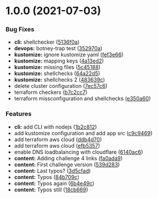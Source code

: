 # 1.0.0 (2021-07-03)


### Bug Fixes

* **cli:** shellchecker ([5136f0a](https://github.com/jhonsfran1165/gom-jabbar/commit/5136f0a5a8eb5f7f7822b3021c2085e3eaf0f5ef))
* **devops:** botney-trap test ([352970a](https://github.com/jhonsfran1165/gom-jabbar/commit/352970a3e204d16f6f01bd34ad8d739425b1d0e4))
* **kustomize:** ignore kustomize yaml ([fef3e66](https://github.com/jhonsfran1165/gom-jabbar/commit/fef3e662a139add75261d3277140b2d6bba76df6))
* **kustomize:** mapping keys ([4a13ed2](https://github.com/jhonsfran1165/gom-jabbar/commit/4a13ed217615422d3ae2aa287f2d3badab857c4d))
* **kustomize:** missing files ([5c45188](https://github.com/jhonsfran1165/gom-jabbar/commit/5c45188fc868b5d558d89cd245442338ef339d03))
* **kustomize:** shellchecks ([64a22d5](https://github.com/jhonsfran1165/gom-jabbar/commit/64a22d58b9c8caee01b7390cfca2e522739adcad))
* **kustomize:** shellchecks 2 ([483639c](https://github.com/jhonsfran1165/gom-jabbar/commit/483639cf0a8f7f6b8bbd336ef147247f1616ffc7))
* delete cluster configuration ([7ec57c6](https://github.com/jhonsfran1165/gom-jabbar/commit/7ec57c68151b0909e3e4b038976acc02bdd6bd11))
* terraform checkers ([b7c2cc7](https://github.com/jhonsfran1165/gom-jabbar/commit/b7c2cc75681a53c613e6fe6a5350ffd664edb44b))
* terraform missconfiguration and shellchecks ([e350a60](https://github.com/jhonsfran1165/gom-jabbar/commit/e350a608dc0a4bd45c0ee94ff6bb648ba16d2ef4))


### Features

* **cli:** add CLI with nodejs ([1b2c812](https://github.com/jhonsfran1165/gom-jabbar/commit/1b2c8122ccca6d20f1a83369c87164fe2b4c34ef))
* add kustomize configuration and add app src ([c9c9469](https://github.com/jhonsfran1165/gom-jabbar/commit/c9c9469955cde92a3679d694fc1e654019e05772))
* add terraform aws cloud ([ddb4d70](https://github.com/jhonsfran1165/gom-jabbar/commit/ddb4d70bd9994d4bc46deeb6051eae8858a71dce))
* add terraform aws cloud ([efb5357](https://github.com/jhonsfran1165/gom-jabbar/commit/efb5357374ccb2ecda96cac786312e09d12c812d))
* enable DNS loadbalancing with cloudflare ([6140ac6](https://github.com/jhonsfran1165/gom-jabbar/commit/6140ac6943f2ad51ff6ede505d9d22cba9faf76a))
* **content:** Adding challenge 4 links ([fa0ada9](https://github.com/jhonsfran1165/gom-jabbar/commit/fa0ada9900c17271d5181671343c74e9e94eb604))
* **content:** First challenge version ([539d283](https://github.com/jhonsfran1165/gom-jabbar/commit/539d2832a987dd3fef21a9e9ef10524997052dc3))
* **content:** Last typos? ([3d5cfad](https://github.com/jhonsfran1165/gom-jabbar/commit/3d5cfad79e9c7d3cc4a09a26593894d9732e7ca4))
* **content:** Typos ([84b709c](https://github.com/jhonsfran1165/gom-jabbar/commit/84b709cbd71f96b4daabbb99644a5ddcd18f176d))
* **content:** Typos again ([6b4e49c](https://github.com/jhonsfran1165/gom-jabbar/commit/6b4e49c910d9dc90e40558a038c133747095be8b))
* **content:** Typos still ([18cb669](https://github.com/jhonsfran1165/gom-jabbar/commit/18cb66910226d50f0addcce854a5fd65c52668a5))
